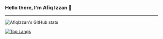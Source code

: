 ### Hello there, I'm Afiq Izzan 👋
---

![AfiqIzzan's GitHub stats](https://github-readme-stats.vercel.app/api?username=AfiqIzzan&show_icons=true&theme=tokyonight&hide_border=true&custom_title=Afiq_Izzan's_GitHub_Stats)

[![Top Langs](https://github-readme-stats.vercel.app/api/top-langs/?username=AfiqIzzan&layout=compact&bg_color=00000000&hide_border=true&text_color=ffffff)](https://github.com/AfiqIzzan/github-readme-stats)

<!--
**AfiqIzzan/AfiqIzzan** is a ✨ _special_ ✨ repository because its `README.md` (this file) appears on your GitHub profile.

Here are some ideas to get you started:

- 🔭 I’m currently working on ...
- 🌱 I’m currently learning ...
- 👯 I’m looking to collaborate on ...
- 🤔 I’m looking for help with ...
- 💬 Ask me about ...
- 📫 How to reach me: ...
- 😄 Pronouns: ...
- ⚡ Fun fact: ...
-->
